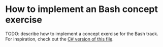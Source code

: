 # How to implement an Bash concept exercise

TODO: describe how to implement a concept exercise for the Bash track. For inspiration, check out the [C# version of this file][csharp-implementing].

[csharp-implementing]: ../../csharp/reference/implementing-a-concept-exercise.md
